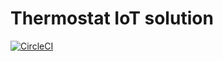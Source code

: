 # Thermostat IoT solution
[![CircleCI](https://circleci.com/gh/dawidczarczynski/thermostat_iot/tree/master.svg?style=svg&circle-token=6d73ae1d18b161d1dc9fba3d71fc9ca868a48573)](https://circleci.com/gh/dawidczarczynski/thermostat_iot/tree/master)